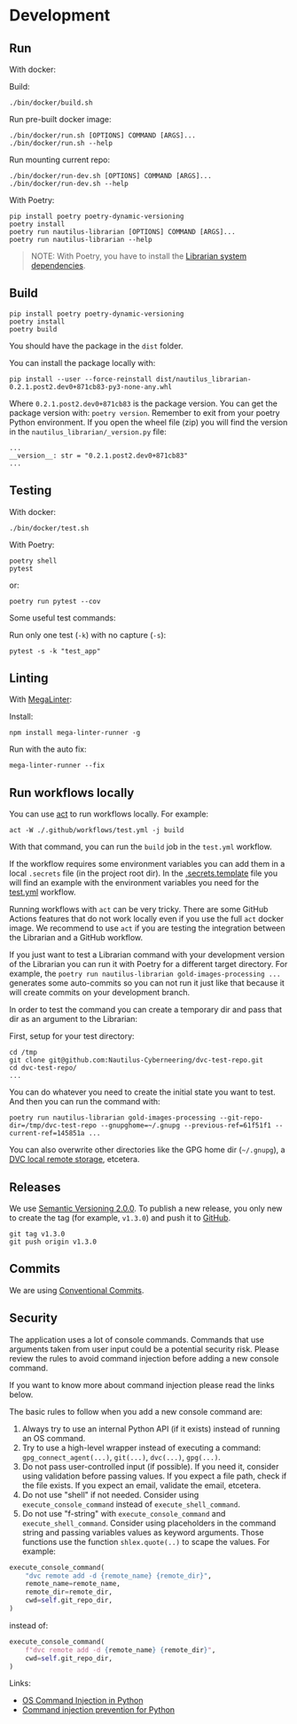 # Development

## Run

With docker:

Build:

```shell
./bin/docker/build.sh
```

Run pre-built docker image:

```shell
./bin/docker/run.sh [OPTIONS] COMMAND [ARGS]...
./bin/docker/run.sh --help
```

Run mounting current repo:

```shell
./bin/docker/run-dev.sh [OPTIONS] COMMAND [ARGS]...
./bin/docker/run-dev.sh --help
```

With Poetry:

```shell
pip install poetry poetry-dynamic-versioning
poetry install
poetry run nautilus-librarian [OPTIONS] COMMAND [ARGS]...
poetry run nautilus-librarian --help
```

> NOTE: With Poetry, you have to install the [Librarian system dependencies](https://github.com/Nautilus-Cyberneering/librarian-system-dockerfile).

## Build

```shell
pip install poetry poetry-dynamic-versioning
poetry install
poetry build
```

You should have the package in the `dist` folder.

You can install the package locally with:

```shell
pip install --user --force-reinstall dist/nautilus_librarian-0.2.1.post2.dev0+871cb83-py3-none-any.whl
```

Where `0.2.1.post2.dev0+871cb83` is the package version. You can get the package version with: `poetry version`.
Remember to exit from your poetry Python environment. If you open the wheel file (zip) you will find the version in
the `nautilus_librarian/_version.py` file:

```text
...
__version__: str = "0.2.1.post2.dev0+871cb83"
...
```

## Testing

With docker:

```shell
./bin/docker/test.sh
```

With Poetry:

```shell
poetry shell
pytest
```

or:

```shell
poetry run pytest --cov
```

Some useful test commands:

Run only one test (`-k`) with no capture (`-s`):

```shell
pytest -s -k "test_app"
```

## Linting

With [MegaLinter](https://megalinter.github.io/latest/mega-linter-runner/#local-installation):

Install:

```shell
npm install mega-linter-runner -g
```

Run with the auto fix:

```shell
mega-linter-runner --fix
```

## Run workflows locally

You can use [act](https://github.com/nektos/act) to run workflows locally. For example:

```shell
act -W ./.github/workflows/test.yml -j build
```

With that command, you can run the `build` job in the `test.yml` workflow.

If the workflow requires some environment variables you can add them in a local `.secrets` file (in the project root dir). In the [.secrets.template](../.secrets.template) file you will find an example with the environment variables you need for the [test.yml](../.github/workflows/test.yml) workflow.

Running workflows with `act` can be very tricky. There are some GitHub Actions features that do not work locally even if you use the full `act` docker image. We recommend to use `act` if you are testing the integration between the Librarian and a GitHub workflow.

If you just want to test a Librarian command with your development version of the Librarian you can run it with Poetry for a different target directory. For example, the `poetry run nautilus-librarian gold-images-processing ...` generates some auto-commits so you can not run it just like that because it will create commits on your development branch.

In order to test the command you can create a temporary dir and pass that dir as an argument to the Librarian:

First, setup for your test directory:

```shell
cd /tmp
git clone git@github.com:Nautilus-Cyberneering/dvc-test-repo.git
cd dvc-test-repo/
...
```

You can do whatever you need to create the initial state you want to test. And then you can run the command with:

```shell
poetry run nautilus-librarian gold-images-processing --git-repo-dir=/tmp/dvc-test-repo --gnupghome=~/.gnupg --previous-ref=61f51f1 --current-ref=145851a ...
```

You can also overwrite other directories like the GPG home dir (`~/.gnupg`), a [DVC local remote storage](https://dvc.org/doc/command-reference/remote/add), etcetera.

## Releases

We use [Semantic Versioning 2.0.0](https://semver.org/spec/v2.0.0.html). To publish a new release, you only new to
create the tag (for example, `v1.3.0`) and push it to [GitHub](https://github.com/Nautilus-Cyberneering/nautilus-librarian/tags).

```shell
git tag v1.3.0
git push origin v1.3.0
```

## Commits

We are using [Conventional Commits](https://www.conventionalcommits.org/en/v1.0.0/).

## Security

The application uses a lot of console commands. Commands that use arguments taken from user input could be a potential security risk. Please review the rules to avoid command injection before adding a new console command.

If you want to know more about command injection please read the links below.

The basic rules to follow when you add a new console command are:

1. Always try to use an internal Python API (if it exists) instead of running an OS command.
2. Try to use a high-level wrapper instead of executing a command: `gpg_connect_agent(...)`, `git(...)`, `dvc(...)`, `gpg(...)`.
3. Do not pass user-controlled input (if possible). If you need it, consider using validation before passing values. If you expect a file path, check if the file exists. If you expect an email, validate the email, etcetera.
4. Do not use "shell" if not needed. Consider using `execute_console_command` instead of `execute_shell_command`.
5. Do not use "f-string" with `execute_console_command` and `execute_shell_command`. Consider using placeholders in the command string and passing variables values as keyword arguments. Those functions use the function `shlex.quote(..)` to scape the values. For example:

```python
execute_console_command(
    "dvc remote add -d {remote_name} {remote_dir}",
    remote_name=remote_name,
    remote_dir=remote_dir,
    cwd=self.git_repo_dir,
)
```

instead of:

```python
execute_console_command(
    f"dvc remote add -d {remote_name} {remote_dir}",
    cwd=self.git_repo_dir,
)
```

Links:

* [OS Command Injection in Python](https://semgrep.dev/docs/cheat-sheets/python-command-injection/)
* [Command injection prevention for Python](https://knowledge-base.secureflag.com/vulnerabilities/code_injection/os_command_injection_python.html)
